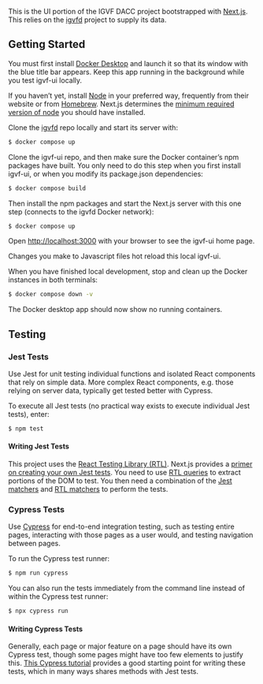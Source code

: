 This is the UI portion of the IGVF DACC project bootstrapped with [Next.js](https://nextjs.org). This relies on the [igvfd](https://github.com/IGVF-DACC/igvfd) project to supply its data.

## Getting Started

You must first install [Docker Desktop](https://hub.docker.com/editions/community/docker-ce-desktop-mac) and launch it so that its window with the blue title bar appears. Keep this app running in the background while you test igvf-ui locally.

If you haven’t yet, install [Node](https://nodejs.org/en/download/) in your preferred way, frequently from their website or from [Homebrew](https://brew.sh). Next.js determines the [minimum required version of node](https://nextjs.org/docs) you should have installed.

Clone the [igvfd](https://github.com/IGVF-DACC/igvfd) repo locally and start its server with:

```bash
$ docker compose up
```

Clone the igvf-ui repo, and then make sure the Docker container’s npm packages have built. You only need to do this step when you first install igvf-ui, or when you modify its package.json dependencies:

```bash
$ docker compose build
```

Then install the npm packages and start the Next.js server with this one step (connects to the igvfd Docker network):

```bash
$ docker compose up
```

Open [http://localhost:3000](http://localhost:3000) with your browser to see the igvf-ui home page.

Changes you make to Javascript files hot reload this local igvf-ui.

When you have finished local development, stop and clean up the Docker instances in both terminals:

```bash
$ docker compose down -v
```

The Docker desktop app should now show no running containers.

## Testing

### Jest Tests

Use Jest for unit testing individual functions and isolated React components that rely on simple data. More complex React components, e.g. those relying on server data, typically get tested better with Cypress.

To execute all Jest tests (no practical way exists to execute individual Jest tests), enter:

```bash
$ npm test
```

#### Writing Jest Tests

This project uses the [React Testing Library (RTL)](https://testing-library.com/docs/react-testing-library/intro/). Next.js provides a [primer on creating your own Jest tests](https://nextjs.org/docs/testing#jest-and-react-testing-library). You need to use [RTL queries](https://testing-library.com/docs/react-testing-library/cheatsheet/#queries) to extract portions of the DOM to test. You then need a combination of the [Jest matchers](https://jestjs.io/docs/expect) and [RTL matchers](https://github.com/testing-library/jest-dom#table-of-contents) to perform the tests.

### Cypress Tests

Use [Cypress](https://www.cypress.io) for end-to-end integration testing, such as testing entire pages, interacting with those pages as a user would, and testing navigation between pages.

To run the Cypress test runner:

```bash
$ npm run cypress
```

You can also run the tests immediately from the command line instead of within the Cypress test runner:

```bash
$ npx cypress run
```

#### Writing Cypress Tests

Generally, each page or major feature on a page should have its own Cypress test, though some pages might have too few elements to justify this. [This Cypress tutorial](https://docs.cypress.io/guides/getting-started/writing-your-first-test#Write-your-first-test) provides a good starting point for writing these tests, which in many ways shares methods with Jest tests.
